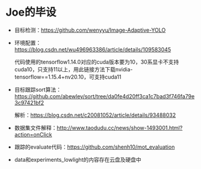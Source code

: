 # Joe的毕设
- 目标检测：https://github.com/wenyyu/Image-Adaptive-YOLO

- 环境配置：https://blog.csdn.net/wu496963386/article/details/109583045

  代码使用的tensorflow1.14.0对应的cuda版本要为10，30系显卡不支持cuda10，只支持11以上，用此链接方法下载nvidia-tensorflow==1.15.4+nv20.10，可支持cuda11

- 目标跟踪sort算法：https://github.com/abewley/sort/tree/da0fe4d20ff3ca1c7bad3f746fa79e3c97421bf2

  解析：https://blog.csdn.net/c20081052/article/details/93488032

- 数据集文件解释：http://www.taodudu.cc/news/show-1493001.html?action=onClick

- 跟踪的evaluate代码：https://github.com/shenh10/mot_evaluation

- data和experiments_lowlight的内容存在云盘及硬盘中